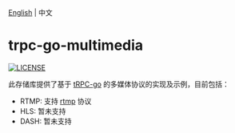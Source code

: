 [English](README.md) | 中文

# trpc-go-multimedia

[![LICENSE](https://img.shields.io/badge/license-Apache--2.0-green.svg)](https://github.com/trpc-ecosystem/go-codec/blob/main/LICENSE)

此存储库提供了基于 [tRPC-go](https://github.com/trpc-group/trpc-go) 的多媒体协议的实现及示例，目前包括：

* RTMP: 支持 [rtmp](https://rtmp.veriskope.com/pdf/rtmp_specification_1.0.pdf) 协议
* HLS: 暂未支持
* DASH: 暂未支持
